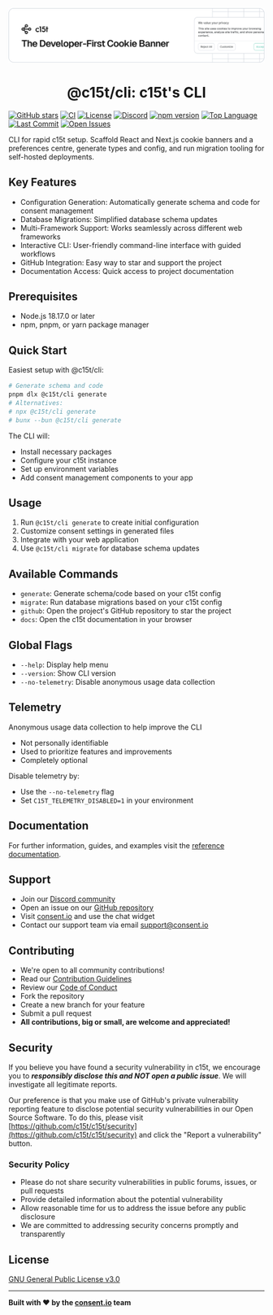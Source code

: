 <p align="center">
  <a href="https://c15t.com?utm_source=github&utm_medium=c15t_cli" target="_blank" rel="noopener noreferrer">
    <picture>
      <source media="(prefers-color-scheme: dark)" srcset="../../docs/assets/c15t-banner-readme-dark.svg">
      <img src="../../docs/assets/c15t-banner-readme-light.svg" alt="c15t Banner">
    </picture>
  </a>
  <br />
  <h1 align="center">@c15t/cli: c15t's CLI</h1>
</p>

[![GitHub stars](https://img.shields.io/github/stars/c15t/c15t?style=flat-square)](https://github.com/c15t/c15t)
[![CI](https://img.shields.io/github/actions/workflow/status/c15t/c15t/ci.yml?style=flat-square)](https://github.com/c15t/c15t/actions/workflows/ci.yml)
[![License](https://img.shields.io/badge/license-GPL--3.0-blue.svg?style=flat-square)](https://github.com/c15t/c15t/blob/main/LICENSE.md)
[![Discord](https://img.shields.io/discord/1312171102268690493?style=flat-square)](https://c15t.com/discord)
[![npm version](https://img.shields.io/npm/v/cli?style=flat-square)](https://www.npmjs.com/package/@c15t/cli)
[![Top Language](https://img.shields.io/github/languages/top/c15t/c15t?style=flat-square)](https://github.com/c15t/c15t)
[![Last Commit](https://img.shields.io/github/last-commit/c15t/c15t?style=flat-square)](https://github.com/c15t/c15t/commits/main)
[![Open Issues](https://img.shields.io/github/issues/c15t/c15t?style=flat-square)](https://github.com/c15t/c15t/issues)

CLI for rapid c15t setup. Scaffold React and Next.js cookie banners and a preferences centre, generate types and config, and run migration tooling for self-hosted deployments.

## Key Features

- Configuration Generation: Automatically generate schema and code for consent management
- Database Migrations: Simplified database schema updates
- Multi-Framework Support: Works seamlessly across different web frameworks
- Interactive CLI: User-friendly command-line interface with guided workflows
- GitHub Integration: Easy way to star and support the project
- Documentation Access: Quick access to project documentation

## Prerequisites

- Node.js 18.17.0 or later
- npm, pnpm, or yarn package manager

## Quick Start

Easiest setup with @c15t/cli:

```bash
# Generate schema and code
pnpm dlx @c15t/cli generate
# Alternatives:
# npx @c15t/cli generate
# bunx --bun @c15t/cli generate
```

The CLI will:

- Install necessary packages
- Configure your c15t instance
- Set up environment variables
- Add consent management components to your app

## Usage

1. Run `@c15t/cli generate` to create initial configuration
2. Customize consent settings in generated files
3. Integrate with your web application
4. Use `@c15t/cli migrate` for database schema updates

## Available Commands

- `generate`: Generate schema/code based on your c15t config
- `migrate`: Run database migrations based on your c15t config
- `github`: Open the project's GitHub repository to star the project
- `docs`: Open the c15t documentation in your browser

## Global Flags

- `--help`: Display help menu
- `--version`: Show CLI version
- `--no-telemetry`: Disable anonymous usage data collection

## Telemetry

Anonymous usage data collection to help improve the CLI

- Not personally identifiable
- Used to prioritize features and improvements
- Completely optional

Disable telemetry by:

- Use the `--no-telemetry` flag
- Set `C15T_TELEMETRY_DISABLED=1` in your environment

## Documentation

For further information, guides, and examples visit the [reference documentation](https://c15t.com/docs/cli/overview).

## Support

- Join our [Discord community](https://c15t.com/discord)
- Open an issue on our [GitHub repository](https://github.com/c15t/c15t/issues)
- Visit [consent.io](https://consent.io) and use the chat widget
- Contact our support team via email [support@consent.io](mailto:support@consent.io)

## Contributing

- We're open to all community contributions!
- Read our [Contribution Guidelines](https://c15t.com/docs/oss/contributing)
- Review our [Code of Conduct](https://c15t.com/docs/oss/code-of-conduct)
- Fork the repository
- Create a new branch for your feature
- Submit a pull request
- **All contributions, big or small, are welcome and appreciated!**

## Security

If you believe you have found a security vulnerability in c15t, we encourage you to **_responsibly disclose this and NOT open a public issue_**. We will investigate all legitimate reports.

Our preference is that you make use of GitHub's private vulnerability reporting feature to disclose potential security vulnerabilities in our Open Source Software. To do this, please visit [https://github.com/c15t/c15t/security](https://github.com/c15t/c15t/security) and click the "Report a vulnerability" button.

### Security Policy

- Please do not share security vulnerabilities in public forums, issues, or pull requests
- Provide detailed information about the potential vulnerability
- Allow reasonable time for us to address the issue before any public disclosure
- We are committed to addressing security concerns promptly and transparently

## License

[GNU General Public License v3.0](https://github.com/c15t/c15t/blob/main/LICENSE.md)

---

**Built with ❤️ by the [consent.io](https://www.consent.io) team**

